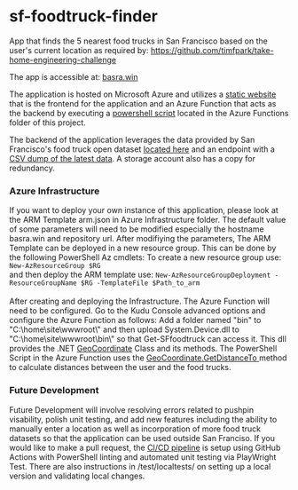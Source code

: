 # sf-foodtruck-finder
App that finds the 5 nearest food trucks in San Francisco based on the user's current location as required by: 
https://github.com/timfpark/take-home-engineering-challenge

The app is accessible at: <a href="https://basra.win">basra.win</a>

The application is hosted on Microsoft Azure and utilizes a <a href="https://github.com/jsbasra/sf-foodtruck-finder/blob/main/web/index.html">static website</a> that is the frontend for the application and an Azure Function that acts as the backend by executing a <a href="https://github.com/jsbasra/sf-foodtruck-finder/blob/main/AzureFunctions/GetSF-foodtrucks/Get-SFFoodTrucks/run.ps1">powershell script</a> located in the Azure Functions folder of this project. 

The backend of the application leverages the data provided by San Francisco's food truck open dataset <a href="https://data.sfgov.org/Economy-and-Community/Mobile-Food-Facility-Permit/rqzj-sfat/data" rel="nofollow">located here</a> and an endpoint with a <a href="https://data.sfgov.org/api/views/rqzj-sfat/rows.csv" rel="nofollow">CSV dump of the latest data</a>. A storage account also has a copy for redundancy. 

<h3>Azure Infrastructure</h3>
If you want to deploy your own instance of this application, please look at the ARM Template arm.json in Azure Infrastructure folder. The default value of some parameters will need to be modified especially the hostname basra.win and repository url. After modifiying the parameters, The ARM Template can be deployed in a new resource group. This can be done by the following PowerShell Az cmdlets:
To create a new resource group use: <code>New-AzResourceGroup $RG</code> <br>
and then deploy the ARM template use: <code>New-AzResourceGroupDeployment -ResourceGroupName $RG -TemplateFile $Path_to_arm </code>
<br><br>
After creating and deploying the Infrastructure. The Azure Function will need to be configured. Go to the Kudu Console advanced options and configure the Azure Function as follows:
Add a folder named "bin" to "C:\home\site\wwwroot\" and then upload System.Device.dll to "C:\home\site\wwwroot\bin\" so that Get-SFfoodtruck can access it. This dll provides the .NET <a href="https://docs.microsoft.com/en-us/dotnet/api/system.device.location.geocoordinate?view=netframework-4.8">GeoCoordinate</a> Class and its methods. The PowerShell Script in the Azure Function uses the <a href="https://docs.microsoft.com/en-us/dotnet/api/system.device.location.geocoordinate.getdistanceto?view=netframework-4.8">GeoCoordinate.GetDistanceTo </a> method to calculate distances between the user and the food trucks. 

<h3>Future Development</h3>

Future Development will involve resolving errors related to pushpin visability, polish unit testing, and add new features including the ability to manually enter a location as well as incorporation of more food truck datasets so that the application can be used outside San Franciso. If you would like to make a pull request, the <a href="https://github.com/jsbasra/sf-foodtruck-finder/blob/main/.github/workflows/azure-static-web-apps-lemon-bush-0a315f910.yml">CI/CD pipeline</a> is setup using GitHub Actions with PowerShell linting and automated unit testing via PlayWright Test. There are also instructions in /test/localtests/ on setting up a local version and validating local changes.
